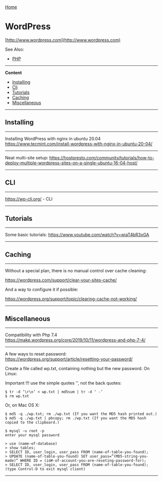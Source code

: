 [Home](Readme.md)
# WordPress

[http://www.wordpress.com](http://www.wordpress.com)

See Also:
  - [PHP](Php.md)

---

**Content**

 - [Installing](WordPress.md#installing)
 - [Cli](WordPress.md#cli)
 - [Tutorials](WordPress.md#tutorials)
 - [Caching](WordPress.md#caching)
 - [Miscellaneous](WordPress.md#miscellaneous)

---

## Installing

---

Installing WordPress with nginx in ubuntu 20.04
https://www.tecmint.com/install-wordpress-with-nginx-in-ubuntu-20-04/

---

Neat multi-site setup:
https://hostpresto.com/community/tutorials/how-to-deploy-multiple-wordpress-sites-on-a-single-ubuntu-16-04-host/

---

## CLI

---

https://wp-cli.org/ - CLI

---

## Tutorials

---

Some basic tutorials:
https://www.youtube.com/watch?v=wiaT4bR3xGA

---

## Caching

---

Without a special plan, there is no manual control over cache cleaning:

https://wordpress.com/support/clear-your-sites-cache/

And a way to configure it if possible:

https://wordpress.org/support/topic/clearing-cache-not-working/

---

## Miscellaneous

---

Compatibility with Php 7.4
https://make.wordpress.org/core/2019/10/11/wordpress-and-php-7-4/

---

A few ways to reset password:
https://wordpress.org/support/article/resetting-your-password/

Create a file called wp.txt, containing nothing but the new password.
On Linux:
    
Important !!! use the simple quotes '', not the back quotes:
    
    $ tr -d ‘\r\n’ < wp.txt | md5sum | tr -d ‘ -‘
    $ rm wp.txt
    
Or, on Mac OS X:

    $ md5 -q ./wp.txt; rm ./wp.txt (If you want the MD5 hash printed out.)
    $ md5 -q ./wp.txt | pbcopy; rm ./wp.txt (If you want the MD5 hash copied to the clipboard.)
    
    $ mysql -u root -p
    enter your mysql password
    
    > use (name-of-database)
    > show tables;
    > SELECT ID, user_login, user_pass FROM (name-of-table-you-found);
    > UPDATE (name-of-table-you-found) SET user_pass=”(MD5-string-you-made)” WHERE ID = (id#-of-account-you-are-reseting-password-for);
    > SELECT ID, user_login, user_pass FROM (name-of-table-you-found);
    (type Control-D to exit mysql client)
    
---
